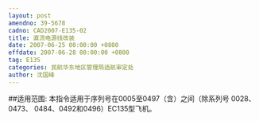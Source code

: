 ```yaml
---
layout: post
amendno: 39-5678
cadno: CAD2007-E135-02
title: 直流电源线改装
date: 2007-06-25 00:00:00 +0800
effdate: 2007-06-28 00:00:00 +0800
tag: E135
categories: 民航华东地区管理局适航审定处
author: 沈国峰
---
```


##适用范围:
本指令适用于序列号在0005至0497（含）之间（除系列号 0028、0473、 0484、0492和0496）EC135型飞机。

